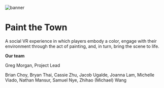 ![banner](https://github.com/UCSDVR/Paint-the-Town/blob/master/PTT_logo_longcrop.png)

# Paint the Town

A social VR experience in which players embody a color, engage with their environment through the act of painting, and, in turn, bring the scene to life.

**Our team**

Greg Morgan, Project Lead

Brian Choy,
Bryan Thai,
Cassie Zhu,
Jacob Ugalde,
Joanna Lam,
Michelle Viado,
Nathan Mansur,
Samuel Nye,
Zhihao (Michael) Wang
